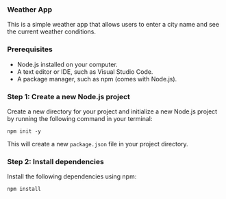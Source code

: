  ### Weather App

This is a simple weather app that allows users to enter a city name and see the current weather conditions. 

### Prerequisites

- Node.js installed on your computer.
- A text editor or IDE, such as Visual Studio Code.
- A package manager, such as npm (comes with Node.js).

### Step 1: Create a new Node.js project

Create a new directory for your project and initialize a new Node.js project by running the following command in your terminal:

```
npm init -y
```

This will create a new `package.json` file in your project directory.

### Step 2: Install dependencies

Install the following dependencies using npm:

```
npm install
```